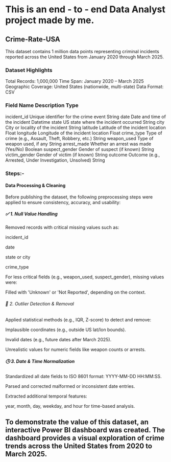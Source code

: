 # This is an end - to - end Data Analyst project made by me.

## Crime-Rate-USA
This dataset contains 1 million data points representing criminal incidents reported across the United States from January 2020 through March 2025.

### Dataset Highlights

Total Records: 1,000,000
Time Span: January 2020 – March 2025
Geographic Coverage: United States (nationwide, multi-state)
Data Format: CSV 

### Field                  Name                                        	Description	Type
incident_id	      Unique identifier for the crime event             	String
date	            Date and time of the incident                     	Datetime
state	            US state where the incident occurred	              String
city	            City or locality of the incident	                  String
latitude	        Latitude of the incident location	                  Float
longitude       	Longitude of the incident location	                Float
crime_type	      Type of crime (e.g., Assault, Theft, Robbery, etc.)	String
weapon_used	      Type of weapon used, if any	                        String
arrest_made	      Whether an arrest was made (Yes/No)	                Boolean
suspect_gender	   Gender of suspect (if known)                     	String
victim_gender   	Gender of victim (if known)                       	String
outcome	          Outcome (e.g., Arrested, Under Investigation, Unsolved)	String

### Steps:-
#### Data Processing & Cleaning
Before publishing the dataset, the following preprocessing steps were applied to ensure consistency, accuracy, and usability:

##### ✅ 1. Null Value Handling
Removed records with critical missing values such as:

incident_id

date

state or city

crime_type

For less critical fields (e.g., weapon_used, suspect_gender), missing values were:

Filled with 'Unknown' or 'Not Reported', depending on the context.

###### 📏 2. Outlier Detection & Removal
Applied statistical methods (e.g., IQR, Z-score) to detect and remove:

Implausible coordinates (e.g., outside US lat/lon bounds).

Invalid dates (e.g., future dates after March 2025).

Unrealistic values for numeric fields like weapon counts or arrests.

##### 🕒 3. Date & Time Normalization
Standardized all date fields to ISO 8601 format: YYYY-MM-DD HH:MM:SS.

Parsed and corrected malformed or inconsistent date entries.

Extracted additional temporal features:

year, month, day, weekday, and hour for time-based analysis.

## To demonstrate the value of this dataset, an interactive Power BI dashboard was created. The dashboard provides a visual exploration of crime trends across the United States from 2020 to March 2025.



